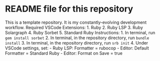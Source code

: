 # README file for this repository
This is a template repository. It is my constantly-evolving development workflow.
Required VSCode Extensions:
    1. Ruby
    2. Ruby LSP
    3. Ruby Solargraph
    4. Ruby Sorbet
    5. Standard Ruby
Instructions:
    1. In terminal, run `gem install sorbet`
    2. In terminal, in the repository directory, run `bundle install`
    3. In terminal, in the repository directory, run `srb init`
    4. Under VSCode settings, set:
        - Ruby LSP: Formatter = rubocop
        - Editor: Default Formatter = Standard Ruby
        - Editor: Format on Save = true
